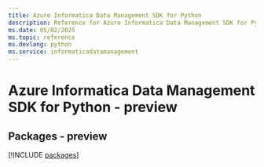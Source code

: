 ```yaml
---
title: Azure Informatica Data Management SDK for Python
description: Reference for Azure Informatica Data Management SDK for Python
ms.date: 05/02/2025
ms.topic: reference
ms.devlang: python
ms.service: informaticadatamanagement
---
```

# Azure Informatica Data Management SDK for Python - preview
## Packages - preview
[!INCLUDE [packages](informatica-data-management-index.md)]